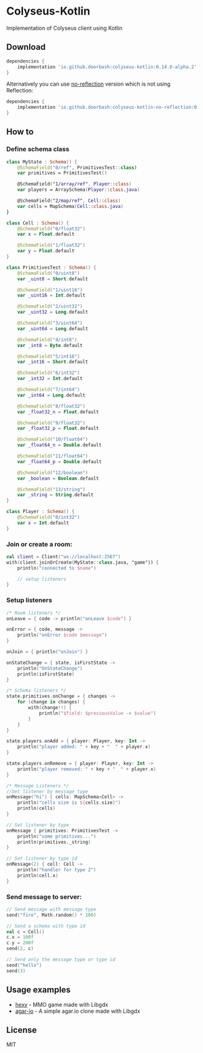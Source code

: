# Colyseus-Kotlin

Implementation of Colyseus client using Kotlin

## Download

```groovy
dependencies {
    implementation 'io.github.doorbash:colyseus-kotlin:0.14.0-alpha.2'
}
```
Alternatively you can use [no-reflection](https://github.com/doorbash/colyseus-kotlin/tree/no-reflection) version which is not using Reflection:

```groovy
dependencies {
    implementation 'io.github.doorbash:colyseus-kotlin-no-reflection:0.14.0-alpha'
}
```

## How to

### Define schema class

```Kotlin
class MyState : Schema() {
    @SchemaField("0/ref", PrimitivesTest::class)
    var primitives = PrimitivesTest()

    @SchemaField("1/array/ref", Player::class)
    var players = ArraySchema(Player::class.java)

    @SchemaField("2/map/ref", Cell::class)
    var cells = MapSchema(Cell::class.java)
}

class Cell : Schema() {
    @SchemaField("0/float32")
    var x = Float.default

    @SchemaField("1/float32")
    var y = Float.default
}

class PrimitivesTest : Schema() {
    @SchemaField("0/uint8")
    var _uint8 = Short.default

    @SchemaField("1/uint16")
    var _uint16 = Int.default

    @SchemaField("2/uint32")
    var _uint32 = Long.default

    @SchemaField("3/uint64")
    var _uint64 = Long.default

    @SchemaField("4/int8")
    var _int8 = Byte.default

    @SchemaField("5/int16")
    var _int16 = Short.default

    @SchemaField("6/int32")
    var _int32 = Int.default

    @SchemaField("7/int64")
    var _int64 = Long.default

    @SchemaField("8/float32")
    var _float32_n = Float.default

    @SchemaField("9/float32")
    var _float32_p = Float.default

    @SchemaField("10/float64")
    var _float64_n = Double.default

    @SchemaField("11/float64")
    var _float64_p = Double.default

    @SchemaField("12/boolean")
    var _boolean = Boolean.default

    @SchemaField("13/string")
    var _string = String.default
}

class Player : Schema() {
    @SchemaField("0/int32")
    var x = Int.default
}
```

### Join or create a room:

```Kotlin
val client = Client("ws://localhost:2567")
with(client.joinOrCreate(MyState::class.java, "game")) {
    println("connected to $name")

    // setup listeners
}
```

### Setup listeners

```Kotlin
/* Room listeners */
onLeave = { code -> println("onLeave $code") }

onError = { code, message ->
    println("onError $code $message")
}

onJoin = { println("onJoin") }

onStateChange = { state, isFirstState ->
    println("OnStateChange")
    println(isFirstState)
}

/* Schema listeners */
state.primitives.onChange = { changes ->
    for (change in changes) {
        with(change!!) {
            println("$field: $previousValue -> $value")
        }
    }
}

state.players.onAdd = { player: Player, key: Int ->
    println("player added: " + key + "  " + player.x)
}

state.players.onRemove = { player: Player, key: Int ->
    println("player removed: " + key + "  " + player.x)
}

/* Message Listeners */
//Set listener by message type
onMessage("hi") { cells: MapSchema<Cell> ->
    println("cells size is ${cells.size}")
    println(cells)
}

// Set listener by type
onMessage { primitives: PrimitivesTest ->
    println("some primitives...")
    println(primitives._string)
}

// Set listener by type id
onMessage(2) { cell: Cell ->
    println("handler for type 2")
    println(cell.x)
}
```

### Send message to server:

```Kotlin
// Send message with message type
send("fire", Math.random() * 100)

// Send a schema with type id
val c = Cell()
c.x = 100f
c.y = 200f
send(2, c)

// Send only the message type or type id
send("hello")
send(3)
```

## Usage examples

- [hexy](https://github.com/doorbash/hexy) - MMO game made with Libgdx
- [agar-io](https://github.com/doorbash/agar-io) - A simple agar.io clone made with Libgdx

## License

MIT

